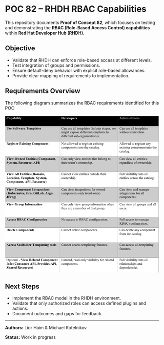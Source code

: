 # POC 82 – RHDH RBAC Capabilities

This repository documents **Proof of Concept 82**, which focuses on testing and demonstrating the **RBAC (Role-Based Access Control) capabilities** within **Red Hat Developer Hub (RHDH)**.  

## Objective
- Validate that RHDH can enforce role-based access at different levels.
- Test integration of groups and permissions.
- Ensure default-deny behavior with explicit role-based allowances.
- Provide clear mapping of requirements to implementation.

## Requirements Overview
The following diagram summarizes the RBAC requirements identified for this POC:

![RBAC Requirements](images/rbac_requirements.jpg)

## Next Steps
- Implement the RBAC model in the RHDH environment.
- Validate that only authorized roles can access defined plugins and actions.
- Document outcomes and gaps for feedback.

---

**Authors:** Lior Haim & Michael Kotelnikov

**Status:** Work in progress
